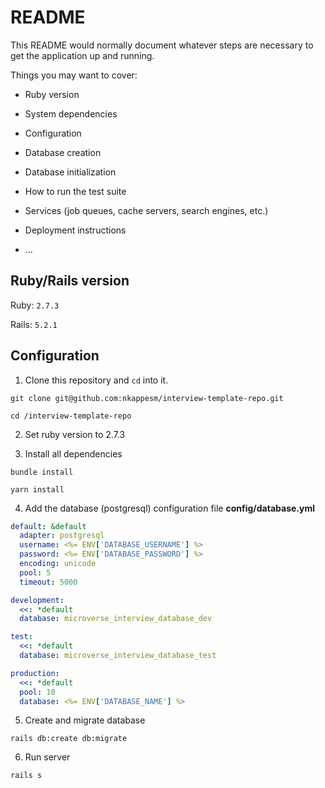 # README

This README would normally document whatever steps are necessary to get the
application up and running.

Things you may want to cover:

* Ruby version

* System dependencies

* Configuration

* Database creation

* Database initialization

* How to run the test suite

* Services (job queues, cache servers, search engines, etc.)

* Deployment instructions

* ...

## Ruby/Rails version

Ruby: `2.7.3`

Rails: `5.2.1`

## Configuration

1. Clone this repository and `cd` into it.

~~~
git clone git@github.com:nkappesm/interview-template-repo.git

cd /interview-template-repo
~~~

2. Set ruby version to 2.7.3

3. Install all dependencies

~~~
bundle install
~~~
~~~
yarn install
~~~

4. Add the database (postgresql) configuration file **config/database.yml**

~~~yml
default: &default
  adapter: postgresql
  username: <%= ENV['DATABASE_USERNAME'] %>
  password: <%= ENV['DATABASE_PASSWORD'] %>
  encoding: unicode
  pool: 5
  timeout: 5000

development:
  <<: *default
  database: microverse_interview_database_dev

test:
  <<: *default
  database: microverse_interview_database_test

production:
  <<: *default
  pool: 10
  database: <%= ENV['DATABASE_NAME'] %>
~~~

5. Create and migrate database

~~~
rails db:create db:migrate
~~~

6. Run server

~~~
rails s
~~~
